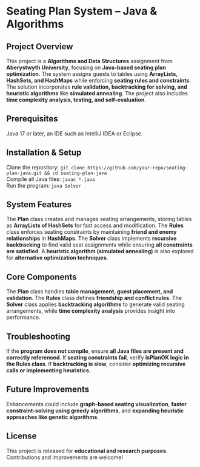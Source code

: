 # Seating Plan System – Java & Algorithms  
## Project Overview  
This project is a **Algorithms and Data Structures** assignment from **Aberystwyth University**, focusing on **Java-based seating plan optimization**. The system assigns guests to tables using **ArrayLists, HashSets, and HashMaps** while enforcing **seating rules and constraints**. The solution incorporates **rule validation, backtracking for solving, and heuristic algorithms** like **simulated annealing**. The project also includes **time complexity analysis, testing, and self-evaluation**.  

## Prerequisites  
Java 17 or later, an IDE such as IntelliJ IDEA or Eclipse.  

## Installation & Setup  
Clone the repository: `git clone https://github.com/your-repo/seating-plan-java.git && cd seating-plan-java`  
Compile all Java files: `javac *.java`  
Run the program: `java Solver`  

## System Features  
The **Plan** class creates and manages seating arrangements, storing tables as **ArrayLists of HashSets** for fast access and modification. The **Rules** class enforces seating constraints by maintaining **friend and enemy relationships** in **HashMaps**. The **Solver** class implements **recursive backtracking** to find valid seat assignments while ensuring **all constraints are satisfied**. A **heuristic algorithm (simulated annealing)** is also explored for **alternative optimization techniques**.  

## Core Components  
The **Plan** class handles **table management, guest placement, and validation**. The **Rules** class defines **friendship and conflict rules**. The **Solver** class applies **backtracking algorithms** to generate valid seating arrangements, while **time complexity analysis** provides insight into performance.  

## Troubleshooting  
If the **program does not compile**, ensure **all Java files are present and correctly referenced**. If **seating constraints fail**, verify **isPlanOK logic in the Rules class**. If **backtracking is slow**, consider **optimizing recursive calls or implementing heuristics**.  

## Future Improvements  
Enhancements could include **graph-based seating visualization**, **faster constraint-solving using greedy algorithms**, and **expanding heuristic approaches like genetic algorithms**.  

## License  
This project is released for **educational and research purposes**. Contributions and improvements are welcome!  
